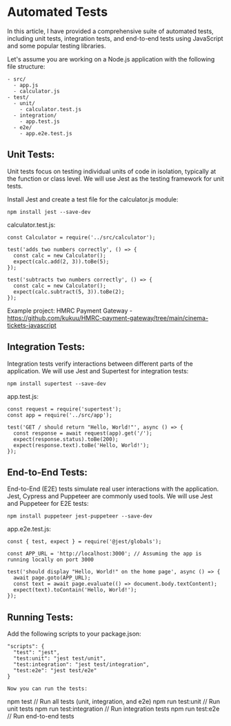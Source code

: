 # Automated Tests

In this article, I have provided a comprehensive suite of automated tests, including unit tests, integration tests, and end-to-end tests using JavaScript and some popular testing libraries.

Let's assume you are working on a Node.js application with the following file structure:

```
- src/
  - app.js
  - calculator.js
- test/
  - unit/
    - calculator.test.js
  - integration/
    - app.test.js
  - e2e/
    - app.e2e.test.js

```

## Unit Tests:
Unit tests focus on testing individual units of code in isolation, typically at the function or class level. We will use Jest as the testing framework for unit tests.

Install Jest and create a test file for the calculator.js module:

```
npm install jest --save-dev

```

calculator.test.js:

```
const Calculator = require('../src/calculator');

test('adds two numbers correctly', () => {
  const calc = new Calculator();
  expect(calc.add(2, 3)).toBe(5);
});

test('subtracts two numbers correctly', () => {
  const calc = new Calculator();
  expect(calc.subtract(5, 3)).toBe(2);
});

```
Example project: HMRC Payment Gateway - https://github.com/kukuu/HMRC-payment-gateway/tree/main/cinema-tickets-javascript

## Integration Tests:
Integration tests verify interactions between different parts of the application. We will use Jest and Supertest for integration tests:

```
npm install supertest --save-dev

```
app.test.js:

```
const request = require('supertest');
const app = require('../src/app');

test('GET / should return "Hello, World!"', async () => {
  const response = await request(app).get('/');
  expect(response.status).toBe(200);
  expect(response.text).toBe('Hello, World!');
});

```

## End-to-End Tests:
End-to-End (E2E) tests simulate real user interactions with the application. Jest, Cypress and Puppeteer are commonly used tools. We will use Jest and Puppeteer for E2E tests:

```
npm install puppeteer jest-puppeteer --save-dev

```
app.e2e.test.js:


```
const { test, expect } = require('@jest/globals');

const APP_URL = 'http://localhost:3000'; // Assuming the app is running locally on port 3000

test('should display "Hello, World!" on the home page', async () => {
  await page.goto(APP_URL);
  const text = await page.evaluate(() => document.body.textContent);
  expect(text).toContain('Hello, World!');
});

```
## Running Tests:

Add the following scripts to your package.json:

```
"scripts": {
  "test": "jest",
  "test:unit": "jest test/unit",
  "test:integration": "jest test/integration",
  "test:e2e": "jest test/e2e"
}

Now you can run the tests:

```
npm test                   // Run all tests (unit, integration, and e2e)
npm run test:unit          // Run unit tests
npm run test:integration   // Run integration tests
npm run test:e2e           // Run end-to-end tests

```
```
